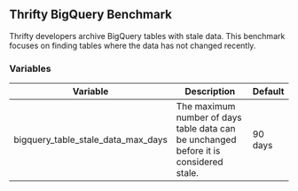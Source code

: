## Thrifty BigQuery Benchmark

Thrifty developers archive BigQuery tables with stale data. This benchmark
focuses on finding tables where the data has not changed recently.

### Variables

| Variable | Description | Default |
| - | - | - |
| bigquery_table_stale_data_max_days | The maximum number of days table data can be unchanged before it is considered stale. | 90 days |
